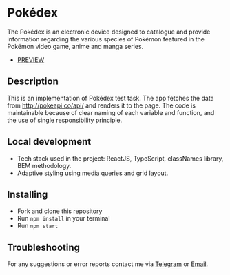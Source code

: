 # Pokédex
The Pokédex is an electronic device designed to catalogue and provide information regarding the various species of Pokémon featured in the Pokémon video game, anime and manga series.
- [PREVIEW](https://lera-yaskevych.github.io/test-task-pokedex/)
## Description
This is an implementation of Pokédex test task. The app fetches the data from http://pokeapi.co/api/ and renders it to the page.
The code is maintainable because of clear naming of each variable and function, and the use of single responsibility principle.
## Local development
- Tech stack used in the project: ReactJS, TypeScript, classNames library, BEM methodology.
- Adaptive styling using media queries and grid layout.
## Installing
- Fork and clone this repository
- Run `npm install` in your terminal
- Run `npm start`
## Troubleshooting
For any suggestions or error reports contact me via [Telegram](https://t.me/lera_yaskevych) or [Email](mailto:valerie.yaskevych@gmail.com).

